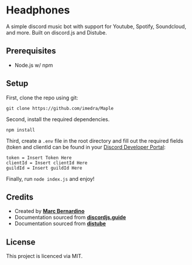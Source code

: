 # Headphones 
A simple discord music bot with support for Youtube, Spotify, Soundcloud, and more. Built on discord.js and Distube.

## Prerequisites
- Node.js w/ npm 

## Setup

First, clone the repo using git:
```
git clone https://github.com/imedra/Maple
```
Second, install the required dependencies.
```
npm install
```
Third, create a ``.env`` file in the root directory and fill out the required fields (token and clientId can be found in your [Discord Developer Portal](https://discord.com/developers):
```
token = Insert Token Here
clientId = Insert clientId Here
guildId = Insert guildId Here
```
Finally, run ``node index.js`` and enjoy!

## Credits
- Created by [**Marc Bernardino**](https://github.com/imEdra)
- Documentation sourced from [**discordjs.guide**](https://discordjs.guide)
- Documentation sourced from [**distube**](https://distube.js.org/guide/)


## License
This project is licenced via MIT.
